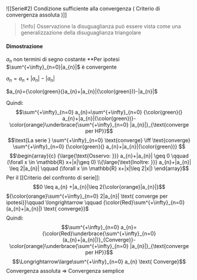 ![[Serie#2) Condizione sufficiente alla convergenza ( Criterio di convergenza assoluta )]]

>[!info] Osservazione
>la disuguaglianza può essere vista come una generalizzazione della disuguaglianza triangolare


#### Dimostrazione
$a_{n}$ non termini di segno costante
**Per ipotesi $\sum^{+\infty}_{n=0}|a_{n}|$ è convergente

$a_{n}=a_{n}+|a_{n}|-|a_{n}|$ 

$a_{n}={\color{green}(}a_{n}+|a_{n}|{\color{green})}-|a_{n}|$

Quindi: $$\sum^{+\infty}_{n=0} a_{n}=\sum^{+\infty}_{n=0} {\color{green}(} a_{n}+|a_{n}|{\color{green})}-\color{orange}\underbrace{\sum^{+\infty}_{n=0} |a_{n}|}_{\text{converge per HP}}$$
$$\text{La serie } \sum^{+\infty}_{n=0} \text{converge} \iff \text{converge} \sum^{+\infty}_{n=0} {\color{green}(} a_{n}+|a_{n}|{\color{green})} $$
$$\begin{array}{c} {\large{\text{Osservo: }}} a_{n}+|a_{n}| \geq 0 \qquad (\forall x \in \mathbb{R} x+|x|\geq 0) \\{\large{\text{Inoltre: }}} a_{n}+|a_{n}| \leq 2|a_{n}| \qquad (\forall x \in \mathbb{R} x+|x|\leq 2|x|) \end{array}$$
Per il [[Criterio del confronto di serie]]:
$$0 \leq a_{n} +|a_{n}|\leq 2{\color{orange}|a_{n}|}$$
${\color{orange}\sum^{+\infty}_{n=0} 2|a_{n}| \text{ converge per ipotesi}}\qquad \longrightarrow \qquad {\color{Red}\sum^{+\infty}_{n=0}(a_{n}+|a_{n}|) \text{ converge}}$
$$$$ Quindi:
$$\sum^{+\infty}_{n=0} a_{n}={\color{Red}\underbrace{\sum^{+\infty}_{n=0} (a_{n}+|a_{n}|)}_{Converge}}-\color{orange}\underbrace{\sum^{+\infty}_{n=0} |a_{n}|}_{\text{converge per HP}}$$
$$\Longrightarrow\large\sum^{+\infty}_{n=0} a_{n} \text{ Converge}$$
Convergenza assoluta $\Longrightarrow$ Convergenza semplice